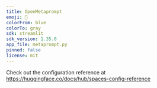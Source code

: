 ```yaml
---
title: OpenMetaprompt
emoji: 👀
colorFrom: blue
colorTo: gray
sdk: streamlit
sdk_version: 1.35.0
app_file: metaprompt.py
pinned: false
license: mit
---
```

Check out the configuration reference at https://huggingface.co/docs/hub/spaces-config-reference
